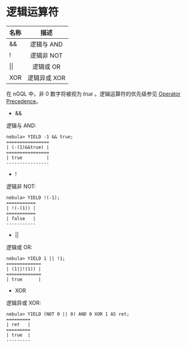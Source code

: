 # 逻辑运算符

|  **名称**    |  **描述**    |
|:----|:----:|
|   &&     |   逻辑与 AND     |
|   !      |   逻辑非 NOT     |
|   \|\|   |   逻辑或 OR      |
|  XOR     |   逻辑异或 XOR   |

在 nGQL 中，非 0 数字将被视为 _true_ 。逻辑运算符的优先级参见 [Operator Precedence](./operator-precedence.md)。

* &&

逻辑与 AND:

```ngql
nebula> YIELD -1 && true;
================
| (-(1)&&true) |
================
| true         |
----------------
```

* !

逻辑非 NOT:

```ngql
nebula> YIELD !(-1);
===========
| !(-(1)) |
===========
| false   |
-----------
```

* ||

逻辑或 OR:

```ngql
nebula> YIELD 1 || !1;
=============
| (1||!(1)) |
=============
| true      |
```

* XOR

逻辑异或 XOR:

```ngql
nebula> YIELD (NOT 0 || 0) AND 0 XOR 1 AS ret;
=========
| ret   |
=========
| true  |
---------
```
